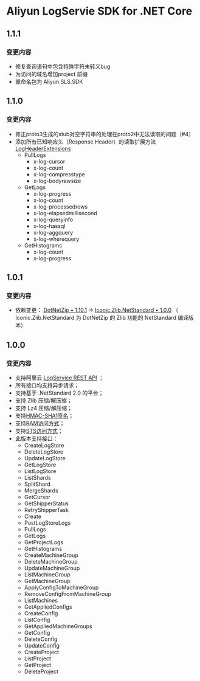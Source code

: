 # Aliyun LogServie SDK for .NET Core

## 1.1.1

### 变更内容

- 修复查询语句中包含特殊字符未转义bug
- 为访问的域名增加project 前缀
- 重命名包为 Aliyun.SLS.SDK


## 1.1.0

### 变更内容

- 修正proto3生成的stub对空字符串的处理在proto2中无法读取的问题（#4）
- 添加所有已知响应头（Response Header）的读取扩展方法[LogHeaderExtensions](Aliyun.Api.LogService/Infrastructure/Protocol/Http/LogHeaderExtensions.cs)
  + PullLogs
    - x-log-cursor
    - x-log-count
    - x-log-compresstype
    - x-log-bodyrawsize
  + GetLogs
    - x-log-progress
    - x-log-count
    - x-log-processedrows
    - x-log-elapsedmillisecond
    - x-log-queryinfo
    - x-log-hassql
    - x-log-aggquery
    - x-log-wherequery
  + GetHistograms
    - x-log-count
    - x-log-progress


## 1.0.1

### 变更内容

- 依赖变更： [DotNetZip &bull; 1.10.1](https://www.nuget.org/packages/DotNetZip/1.10.1) -> [Iconic.Zlib.NetStandard &bull; 1.0.0](https://www.nuget.org/packages/Iconic.Zlib.Netstandard/1.0.0) （ Iconic.Zlib.NetStandard 为 DotNetZip 的 Zlib 功能的 NetStandard 编译版本）

## 1.0.0

### 变更内容

- 支持阿里云 [LogService REST API](https://help.aliyun.com/document_detail/29007.html) ；
- 所有接口均支持异步请求；
- 支持基于 .NetStandard 2.0 的平台；
- 支持 Zlib 压缩/解压缩；
- 支持 Lz4 压缩/解压缩；
- 支持[HMAC-SHA1签名](https://help.aliyun.com/document_detail/29012.html)；
- 支持[RAM访问方式](https://help.aliyun.com/document_detail/29049.html)；
- 支持[STS访问方式](https://help.aliyun.com/document_detail/47277.html)；
- 此版本支持接口：
    + CreateLogStore
    + DeleteLogStore
    + UpdateLogStore
    + GetLogStore
    + ListLogStore
    + ListShards
    + SplitShard
    + MergeShards
    + GetCursor
    + GetShipperStatus
    + RetryShipperTask
    + Create
    + PostLogStoreLogs
    + PullLogs
    + GetLogs
    + GetProjectLogs
    + GetHistograms
    + CreateMachineGroup
    + DeleteMachineGroup
    + UpdateMachineGroup
    + ListMachineGroup
    + GetMachineGroup
    + ApplyConfigToMachineGroup
    + RemoveConfigFromMachineGroup
    + ListMachines
    + GetAppliedConfigs
    + CreateConfig
    + ListConfig
    + GetAppliedMachineGroups
    + GetConfig
    + DeleteConfig
    + UpdateConfig
    + CreateProject
    + ListProject
    + GetProject
    + DeleteProject
